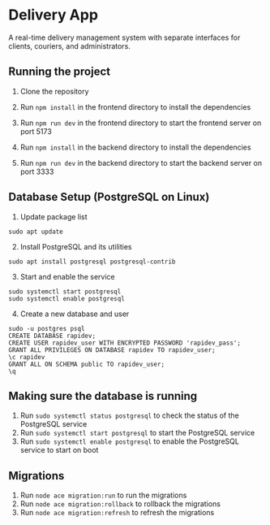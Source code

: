 # Delivery App

A real-time delivery management system with separate interfaces for clients, couriers, and administrators.

## Running the project

1. Clone the repository

2. Run `npm install` in the frontend directory to install the dependencies
3. Run `npm run dev` in the frontend directory to start the frontend server on port 5173

4. Run `npm install` in the backend directory to install the dependencies
5. Run `npm run dev` in the backend directory to start the backend server on port 3333

## Database Setup (PostgreSQL on Linux)

1. Update package list
```
sudo apt update
```
2. Install PostgreSQL and its utilities
```
sudo apt install postgresql postgresql-contrib
```
3. Start and enable the service
```
sudo systemctl start postgresql
sudo systemctl enable postgresql
```
4. Create a new database and user
```
sudo -u postgres psql
CREATE DATABASE rapidev;
CREATE USER rapidev_user WITH ENCRYPTED PASSWORD 'rapidev_pass';
GRANT ALL PRIVILEGES ON DATABASE rapidev TO rapidev_user;
\c rapidev
GRANT ALL ON SCHEMA public TO rapidev_user; 
\q
```


## Making sure the database is running

1. Run `sudo systemctl status postgresql` to check the status of the PostgreSQL service
2. Run `sudo systemctl start postgresql` to start the PostgreSQL service
3. Run `sudo systemctl enable postgresql` to enable the PostgreSQL service to start on boot

## Migrations

1. Run `node ace migration:run` to run the migrations
2. Run `node ace migration:rollback` to rollback the migrations
3. Run `node ace migration:refresh` to refresh the migrations

